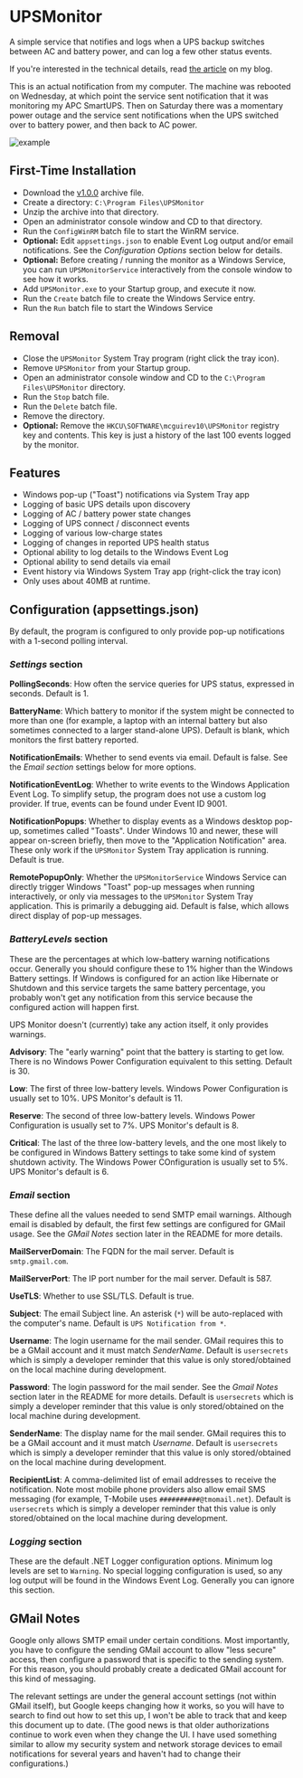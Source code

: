 # UPSMonitor

A simple service that notifies and logs when a UPS backup switches between
AC and battery power, and can log a few other status events.

If you're interested in the technical details, read [the article](https://mcguirev10.com/2023/05/14/ups-monitor-battery-backup-event-notifications.html) on my blog.

This is an actual notification from my computer. The machine was rebooted on Wednesday, at which
point the service sent notification that it was monitoring my APC SmartUPS. Then on Saturday
there was a momentary power outage and the service sent notifications when the UPS switched over
to battery power, and then back to AC power.

![example](https://mcguirev10.com/assets/2023/05-14/notifications.jpg)

## First-Time Installation

* Download the [v1.0.0](https://github.com/MV10/UPSMonitor/releases/tag/v1.0.0) archive file.
* Create a directory: `C:\Program Files\UPSMonitor`
* Unzip the archive into that directory.
* Open an administrator console window and CD to that directory.
* Run the `ConfigWinRM` batch file to start the WinRM service.
* **Optional:** Edit `appsettings.json` to enable Event Log output and/or email
notifications. See the _Configuration Options_ section below for details.
* **Optional:** Before creating / running the monitor as a Windows Service, you can
run `UPSMonitorService` interactively from the console window to see how it works.
* Add `UPSMonitor.exe` to your Startup group, and execute it now.
* Run the `Create` batch file to create the Windows Service entry.
* Run the `Run` batch file to start the Windows Service

## Removal

* Close the `UPSMonitor` System Tray program (right click the tray icon).
* Remove `UPSMonitor` from your Startup group.
* Open an administrator console window and CD to the `C:\Program Files\UPSMonitor` directory.
* Run the `Stop` batch file.
* Run the `Delete` batch file.
* Remove the directory.
* **Optional:** Remove the `HKCU\SOFTWARE\mcguirev10\UPSMonitor` registry key and contents.
This key is just a history of the last 100 events logged by the monitor.

## Features

* Windows pop-up ("Toast") notifications via System Tray app
* Logging of basic UPS details upon discovery
* Logging of AC / battery power state changes
* Logging of UPS connect / disconnect events
* Logging of various low-charge states
* Logging of changes in reported UPS health status
* Optional ability to log details to the Windows Event Log
* Optional ability to send details via email
* Event history via Windows System Tray app (right-click the tray icon)
* Only uses about 40MB at runtime.

## Configuration (appsettings.json)

By default, the program is configured to only provide pop-up notifications
with a 1-second polling interval.

### _Settings_ section

**PollingSeconds**: How often the service queries for UPS status, expressed
in seconds. Default is 1.

**BatteryName**: Which battery to monitor if the system might be connected
to more than one (for example, a laptop with an internal battery but also
sometimes connected to a larger stand-alone UPS). Default is blank, which
monitors the first battery reported.

**NotificationEmails**: Whether to send events via email. Default is false.
See the _Email section_ settings below for more options.

**NotificationEventLog**: Whether to write events to the Windows Application
Event Log. To simplify setup, the program does not use a custom log provider.
If true, events can be found under Event ID 9001.

**NotificationPopups**: Whether to display events as a Windows desktop pop-up,
sometimes called "Toasts". Under Windows 10 and newer, these will appear on-screen
briefly, then move to the "Application Notification" area. These only work if the
`UPSMonitor` System Tray application is running. Default is true.

**RemotePopupOnly**: Whether the `UPSMonitorService` Windows Service can directly
trigger Windows "Toast" pop-up messages when running interactively, or only via
messages to the `UPSMonitor` System Tray application. This is primarily a debugging
aid. Default is false, which allows direct display of pop-up messages.

### _BatteryLevels_ section

These are the percentages at which low-battery warning notifications occur. Generally
you should configure these to 1% higher than the Windows Battery settings. If Windows
is configured for an action like Hibernate or Shutdown and this service targets the
same battery percentage, you probably won't get any notification from this service
because the configured action will happen first.

UPS Monitor doesn't (currently) take any action itself, it only provides warnings.

**Advisory**: The "early warning" point that the battery is starting to get low. There
is no Windows Power Configuration equivalent to this setting. Default is 30.

**Low**: The first of three low-battery levels. Windows Power Configuration is usually
set to 10%. UPS Monitor's default is 11.

**Reserve**: The second of three low-battery levels. Windows Power Configuration is
usually set to 7%. UPS Monitor's default is 8.

**Critical**: The last of the three low-battery levels, and the one most likely to be
configured in Windows Battery settings to take some kind of system shutdown activity.
The Windows Power COnfiguration is usually set to 5%. UPS Monitor's default is 6.

### _Email_ section

These define all the values needed to send SMTP email warnings. Although email is
disabled by default, the first few settings are configured for GMail usage. See the
_GMail Notes_ section later in the README for more details.

**MailServerDomain**: The FQDN for the mail server. Default is `smtp.gmail.com`.

**MailServerPort**: The IP port number for the mail server. Default is 587.

**UseTLS**: Whether to use SSL/TLS. Default is true.

**Subject**: The email Subject line. An asterisk (`*`) will be auto-replaced with
the computer's name. Default is `UPS Notification from *`. 

**Username**: The login username for the mail sender. GMail requires this to be a
GMail account and it must match _SenderName_. Default is `usersecrets` which is simply
a developer reminder that this value is only stored/obtained on the local machine during
development.

**Password**:  The login password for the mail sender. See the _Gmail Notes_ section
later in the README for more details. Default is `usersecrets` which is simply
a developer reminder that this value is only stored/obtained on the local machine during
development.

**SenderName**: The display name for the mail sender. GMail requires this to be a
GMail account and it must match _Username_. Default is `usersecrets` which is simply
a developer reminder that this value is only stored/obtained on the local machine during
development.

**RecipientList**: A comma-delimited list of email addresses to receive the notification.
Note most mobile phone providers also allow email SMS messaging (for example, T-Mobile uses
`##########@tmomail.net`). Default is `usersecrets` which is simply a developer reminder
that this value is only stored/obtained on the local machine during development.

### _Logging_ section

These are the default .NET Logger configuration options. Minimum log levels are set to `Warning`.
No special logging configuration is used, so any log output will be found in the Windows
Event Log. Generally you can ignore this section.

## GMail Notes ##

Google only allows SMTP email under certain conditions. Most importantly, you have to configure
the sending GMail account to allow "less secure" access, then configure a password that is specific
to the sending system. For this reason, you should probably create a dedicated GMail account for
this kind of messaging.

The relevant settings are under the general account settings (not within GMail itself), but Google
keeps changing how it works, so you will have to search to find out how to set this up, I won't be
able to track that and keep this document up to date. (The good news is that older authorizations
continue to work even when they change the UI. I have used something similar to allow my security 
system and network storage devices to email notifications for several years and haven't had to change
their configurations.)
